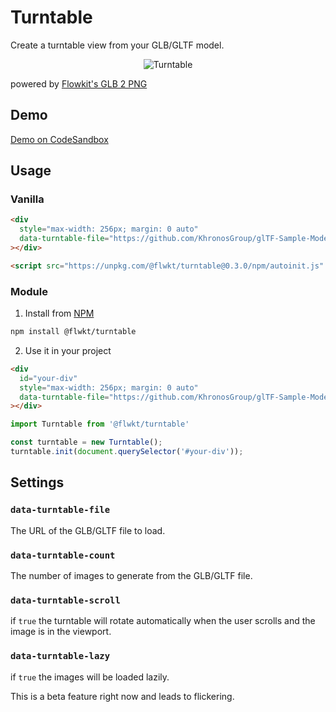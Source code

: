 # Turntable

Create a turntable view from your GLB/GLTF model.

<p align="center">
  <img src="files/turntable.png" alt="Turntable">
</p>

 powered by [Flowkit's GLB 2 PNG](https://www.flowkit.app/glb2png)

## Demo

[Demo on CodeSandbox](https://codesandbox.io/p/sandbox/turntable-demo-vlwftg)

## Usage

### Vanilla
```html
<div
  style="max-width: 256px; margin: 0 auto"
  data-turntable-file="https://github.com/KhronosGroup/glTF-Sample-Models/raw/refs/heads/main/2.0/Avocado/glTF-Binary/Avocado.glb"
></div>

<script src="https://unpkg.com/@flwkt/turntable@0.3.0/npm/autoinit.js" />
```

### Module

1. Install from [NPM](https://www.npmjs.com/package/@flwkt/turntable) 

```bash
npm install @flwkt/turntable
```

2. Use it in your project

```html
<div
  id="your-div"
  style="max-width: 256px; margin: 0 auto"
  data-turntable-file="https://github.com/KhronosGroup/glTF-Sample-Models/raw/refs/heads/main/2.0/Avocado/glTF-Binary/Avocado.glb"
></div>
```

```js
import Turntable from '@flwkt/turntable'

const turntable = new Turntable();
turntable.init(document.querySelector('#your-div'));
```

## Settings

### `data-turntable-file`

The URL of the GLB/GLTF file to load.

### `data-turntable-count`

The number of images to generate from the GLB/GLTF file.

### `data-turntable-scroll`

if `true` the turntable will rotate automatically when the user scrolls and the image is in the viewport.

### `data-turntable-lazy`

if `true` the images will be loaded lazily.

This is a beta feature right now and leads to flickering.

